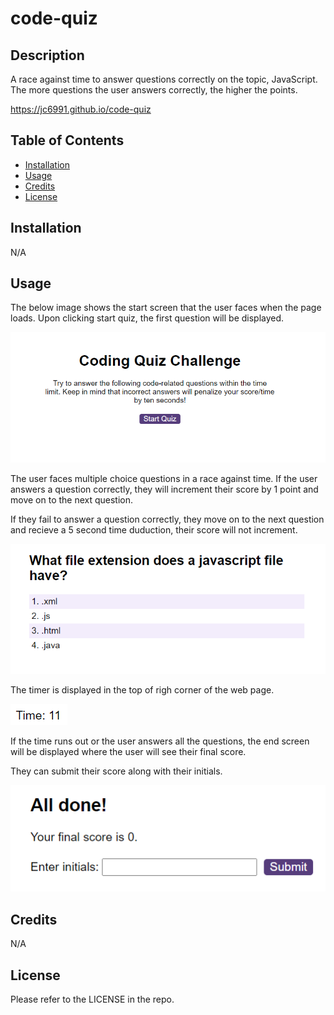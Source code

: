 # code-quiz

## Description
A race against time to answer questions correctly on the topic, JavaScript. The more questions the user answers correctly, the higher the points.

https://jc6991.github.io/code-quiz


## Table of Contents
- [Installation](#Installation)
- [Usage](#Usage)
- [Credits](#Credits)
- [License](#License)


## Installation
N/A


## Usage
The below image shows the start screen that the user faces when the page loads. Upon clicking start quiz, the first question will be displayed.

![start screen](./assets/images/start-screen.PNG)

The user faces multiple choice questions in a race against time. If the user answers a question correctly, they will increment their score by 1 point and move on to the next question. 

If they fail to answer a question correctly, they move on to the next question and recieve a 5 second time duduction, their score will not increment. 

![questions](./assets/images/questions.PNG)

The timer is displayed in the top of righ corner of the web page.

![timer](./assets/images/timer.PNG)

If the time runs out or the user answers all the questions, the end screen will be displayed where the user will see their final score.

They can submit their score along with their initials.

![end screen](./assets/images/end-screen.PNG)


## Credits
N/A


## License
Please refer to the LICENSE in the repo.